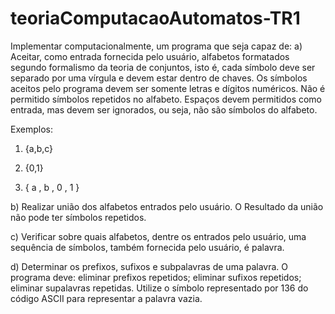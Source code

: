 # teoriaComputacaoAutomatos-TR1
Implementar computacionalmente, um programa que seja capaz de:
a) Aceitar, como entrada fornecida pelo usuário, alfabetos formatados segundo formalismo da teoria de conjuntos, isto é, cada 
símbolo deve ser separado por uma vírgula e devem estar dentro de chaves. Os símbolos aceitos pelo programa devem ser somente letras e
dígitos numéricos. Não é permitido símbolos repetidos no alfabeto. Espaços devem permitidos como entrada, mas devem ser ignorados, ou
seja, não são símbolos do alfabeto.

Exemplos:

1) {a,b,c}

2) {0,1}

3) { a , b , 0 , 1 }

b) Realizar união dos alfabetos entrados pelo usuário. O Resultado da união não pode ter símbolos repetidos.

c) Verificar sobre quais alfabetos, dentre os entrados pelo usuário, uma sequência de símbolos, também fornecida pelo usuário, é
palavra.

d) Determinar os prefixos, sufixos e subpalavras de uma palavra. O programa deve: eliminar prefixos repetidos; eliminar sufixos
repetidos; eliminar supalavras repetidas. Utilize o símbolo representado por 136 do código ASCII para representar a palavra vazia.
